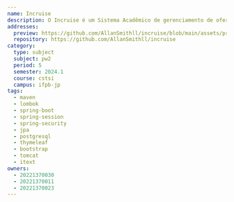 ```yaml
---
name: Incruise
description: O Incruise é um Sistema Acadêmico de gerenciamento de ofertas de estágio. Ele permite que empresas publiquem e mantenham suas ofertas de estágio, estudantes se candidatem a essas ofertas, que serão futuramente convertidas em estágios ativos após a seleção dos candidatos e permitirá que os coordenadores de curso administrem e monitorem todo o processo do estágio.
addresses:
  preview: https://github.com/AllanSmithll/incruise/blob/main/assets/preview.png?raw=true
  repository: https://github.com/AllanSmithll/incruise
category:
  type: subject
  subject: pw2
  period: 5
  semester: 2024.1
  course: cstsi
  campus: ifpb-jp
tags:
  - maven
  - lombok
  - spring-boot
  - spring-session
  - spring-security
  - jpa
  - postgresql
  - thymeleaf
  - bootstrap
  - tomcat
  - itext
owners:
  - 20221370030
  - 20221370011
  - 20221370023
---
```

